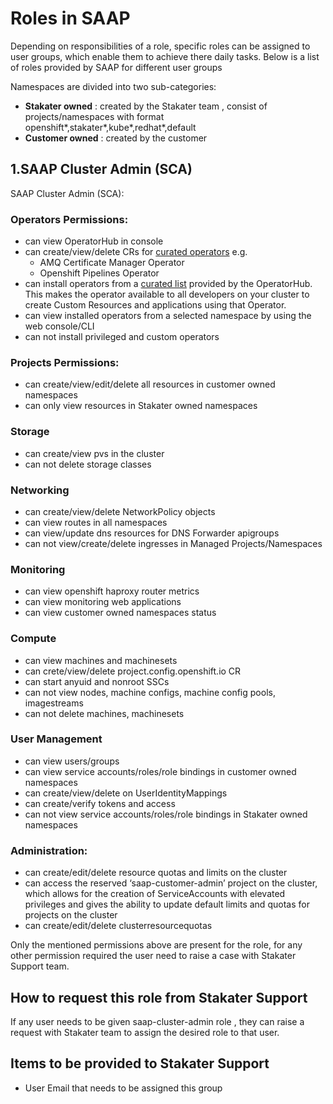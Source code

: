 # Roles in SAAP

Depending on responsibilities of a role, specific roles can be assigned to user groups, which enable them to achieve there daily tasks. Below is a list of roles provided by SAAP for different user groups

Namespaces are divided into two sub-categories:

- **Stakater owned** : created by the Stakater team , consist of projects/namespaces with format openshift*,stakater*,kube*,redhat*,default
- **Customer owned** : created by the customer

## 1.SAAP Cluster Admin (SCA)

SAAP Cluster Admin (SCA):

###  Operators Permissions:
- can view OperatorHub in console
- can create/view/delete CRs for [curated operators](https://docs.cloud.stakater.com/content/sre/authentication-authorization/curated-list-operators.html) e.g.
  - AMQ Certificate Manager Operator
  - Openshift Pipelines Operator
- can install operators from a [curated list](https://docs.cloud.stakater.com/content/sre/authentication-authorization/curated-list-operators.html) provided by the OperatorHub. This makes the operator available to all developers on your cluster to create Custom Resources and applications using that Operator.
- can view installed operators from a selected namespace by using the web console/CLI
- can not install privileged and custom operators

###  Projects Permissions:
- can create/view/edit/delete all resources in customer owned namespaces
- can only view resources in Stakater owned namespaces

### Storage
- can create/view pvs in the cluster
- can not delete storage classes

### Networking
- can create/view/delete NetworkPolicy objects
- can view routes in all namespaces
- can view/update dns resources for DNS Forwarder apigroups
- can not view/create/delete ingresses in Managed Projects/Namespaces 

### Monitoring
- can view openshift haproxy router metrics
- can view monitoring web applications
- can view customer owned namespaces status

### Compute
- can view machines and machinesets
- can crete/view/delete project.config.openshift.io CR
- can start anyuid and nonroot SSCs
- can not view nodes, machine configs, machine config pools, imagestreams
- can not delete machines, machinesets

###  User Management
- can view users/groups
- can view service accounts/roles/role bindings in customer owned namespaces
- can create/view/delete on UserIdentityMappings
- can create/verify tokens and access
- can not view service accounts/roles/role bindings in Stakater owned namespaces 

### Administration:
- can create/edit/delete resource quotas and limits on the cluster
- can access the reserved ‘saap-customer-admin’ project on the cluster, which allows for the creation of ServiceAccounts with elevated privileges and gives the ability to update default limits and quotas for projects on the cluster
- can create/edit/delete clusterresourcequotas  

Only the mentioned permissions above are present for the role, for any other permission required the user need to raise a case with Stakater Support team.

## How to request this role from Stakater Support
If any user needs to be given saap-cluster-admin role , they can raise a request with Stakater team to assign the desired role to that user.

## Items to be provided to Stakater Support
- User Email that needs to be assigned this group
